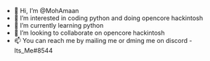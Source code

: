 - 👋 Hi, I’m @MohAmaan
- 👀 I’m interested in coding python and doing opencore hackintosh
- 🌱 I’m currently learning python
- 💞️ I’m looking to collaborate on opencore hackintosh
- 📫 You can reach me by mailing me or dming me on discord - Its_Me#8544

<!---
MohAmaan/MohAmaan is a ✨ special ✨ repository because its `README.md` (this file) appears on your GitHub profile.
You can click the Preview link to take a look at your changes.
--->
